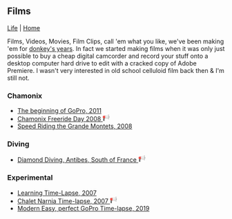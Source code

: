 ## Films

[Life](../) | [Home](../..)

Films, Videos, Movies, Film Clips, call 'em what you like, we've been making 'em for [donkey's years](https://en.m.wiktionary.org/wiki/donkey%27s_years). In fact we started making films when it was only just possible to buy a cheap digital camcorder and record your stuff onto a desktop computer hard drive to edit with a cracked copy of Adobe Premiere. I wasn't very interested in old school celluloid film back then & I'm still not.

### Chamonix

- [The beginning of GoPro, 2011](35713009_gopro)
- [Chamonix Freeride Day 2008 ![Video haz sound](images/loudspeaker.png "Has Sound")](981211_chamonix-freeride-day)
- [Speed Riding the Grande Montets, 2008](1059585_grande-montets)

### Diving

- [Diamond Diving, Antibes, South of France ![Video haz sound](images/loudspeaker.png "Has Sound")](4373786_diamond-diving)

### Experimental

- [Learning Time-Lapse, 2007](1122694_learn_timelapse)
- [Chalet Narnia Time-lapse, 2007 ![Video haz sound](images/loudspeaker.png "Has Sound")](1477684_chalet_narnia_timelapse)
- [Modern Easy, perfect GoPro Time-lapse, 2019](377894546_washing-up)
